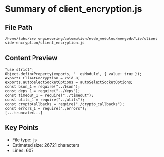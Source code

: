 # Summary of client_encryption.js
  
## File Path
`/home/tabs/seo-engineering/automation/node_modules/mongodb/lib/client-side-encryption/client_encryption.js`

## Content Preview
```
"use strict";
Object.defineProperty(exports, "__esModule", { value: true });
exports.ClientEncryption = void 0;
exports.autoSelectSocketOptions = autoSelectSocketOptions;
const bson_1 = require("../bson");
const deps_1 = require("../deps");
const timeout_1 = require("../timeout");
const utils_1 = require("../utils");
const cryptoCallbacks = require("./crypto_callbacks");
const errors_1 = require("./errors");
[...truncated...]
```

## Key Points
- File type: .js
- Estimated size: 26721 characters
- Lines: 607

